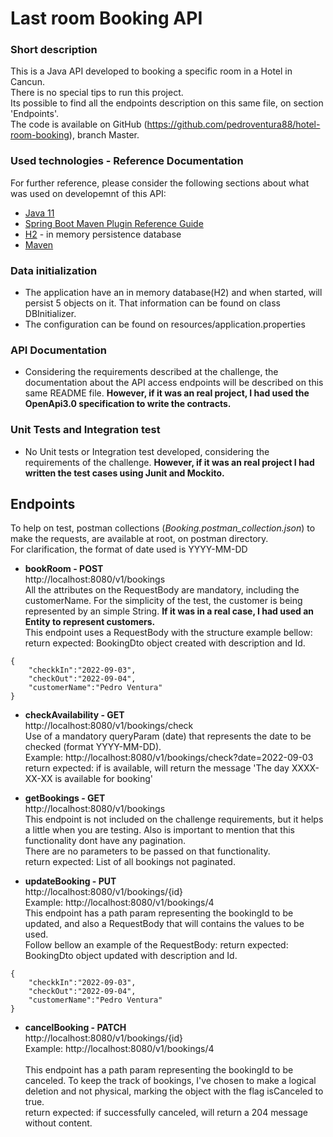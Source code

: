 # Last room Booking API

### Short description
This is a Java API developed to booking a specific room in a Hotel in Cancun. <br/>
There is no special tips to run this project. <br/>
Its possible to find all the endpoints description on this same file, on section 'Endpoints'. <br/>
The code is available on GitHub (https://github.com/pedroventura88/hotel-room-booking), branch Master.

### Used technologies - Reference Documentation
For further reference, please consider the following sections about what was used on developemnt of this API:
* [Java 11](https://docs.oracle.com/en/java/javase/11/docs/api/index.html)
* [Spring Boot Maven Plugin Reference Guide](https://docs.spring.io/spring-boot/docs/2.7.2/maven-plugin/reference/html/)
* [H2](https://www.h2database.com/html/main.html) - in memory persistence database
* [Maven](https://maven.apache.org/)

### Data initialization
* The application have an in memory database(H2) and when started, will persist 5 objects on it.
That information can be found on class DBInitializer.
* The configuration can be found on resources/application.properties

### API Documentation
* Considering the requirements described at the challenge, the documentation about the API access endpoints will be described
on this same README file. **However, if it was an real project, I had used the OpenApi3.0 specification to write the contracts.**

### Unit Tests and Integration test
* No Unit tests or Integration test developed, considering the requirements of the challenge.
**However, if it was an real project I had written the test cases using Junit and Mockito.**

Endpoints
-
To help on test, postman collections (*Booking.postman_collection.json*) to make the requests, are available at root, on postman directory. <br/>
For clarification, the format of date used is YYYY-MM-DD
<br/>
* **bookRoom - POST** <br/>
http://localhost:8080/v1/bookings <br/>
All the attributes on the RequestBody are mandatory, including the customerName. For the simplicity of the test, the customer
is being represented by an simple String. **If it was in a real case, I had used an Entity to represent customers.** <br/>
This endpoint uses a RequestBody with the structure example bellow:<br/>
return expected: BookingDto object created with description and Id.
```
{
    "checkkIn":"2022-09-03",
    "checkOut":"2022-09-04",
    "customerName":"Pedro Ventura"
}
```


* **checkAvailability - GET** <br/>
http://localhost:8080/v1/bookings/check <br/>
Use of a mandatory queryParam (date) that represents the date to be checked (format YYYY-MM-DD). <br/>
Example: http://localhost:8080/v1/bookings/check?date=2022-09-03 <br/>
return expected: if is available, will return the message 'The day XXXX-XX-XX is available for booking'

* **getBookings - GET** <br/>
http://localhost:8080/v1/bookings <br/>
This endpoint is not included on the challenge requirements, but it helps a little when you are testing. Also is important 
to mention that this functionality dont have any pagination. <br/>
There are no parameters to be passed on that functionality. <br/>
return expected: List of all bookings not paginated.

* **updateBooking - PUT** <br/>
http://localhost:8080/v1/bookings/{id} <br/>
Example: http://localhost:8080/v1/bookings/4 <br/>
This endpoint has a path param representing the bookingId to be updated, and also a RequestBody that will contains the values to be used. <br/>
Follow bellow an example of the RequestBody:
return expected: BookingDto object updated with description and Id.  <br/>


```
{
    "checkkIn":"2022-09-03",
    "checkOut":"2022-09-04",
    "customerName":"Pedro Ventura"
}
```


* **cancelBooking - PATCH** <br/>
http://localhost:8080/v1/bookings/{id} <br/>
Example: http://localhost:8080/v1/bookings/4 <br/>  
This endpoint has a path param representing the bookingId to be canceled. To keep the track of bookings,
I've chosen to make a logical deletion and not physical, marking the object with the flag isCanceled to true. <br/>
return expected: if successfully canceled, will return a 204 message without content.



